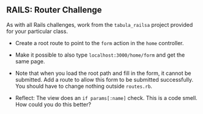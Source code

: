 ## RAILS: Router Challenge

As with all Rails challenges, work from the `tabula_railsa` project provided for your particular class.

* Create a root route to point to the `form` action in the `home` controller.

* Make it possible to also type `localhost:3000/home/form` and get the same page.

* Note that when you load the root path and fill in the form, it cannot be submitted.  Add a route to allow this form to be submitted successfully.  You should have to change nothing outside `routes.rb`.

* Reflect: The view does an `if params[:name]` check.  This is a code smell.  How could you do this better?
